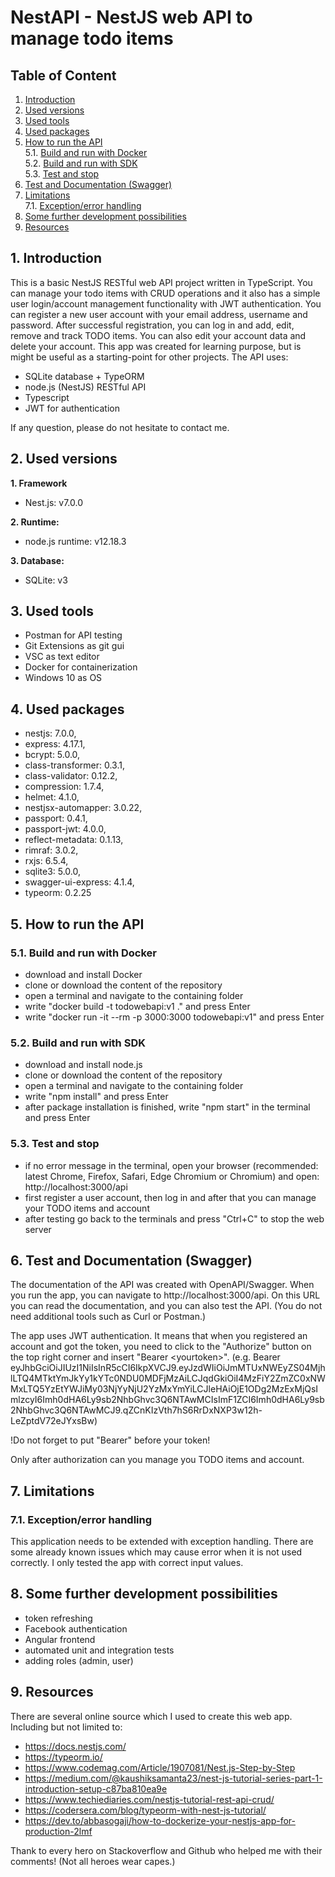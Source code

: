 # NestAPI - NestJS web API to manage todo items
## Table of Content
1. [Introduction](#introduction)
2. [Used versions](#used-versions)
3. [Used tools](#used-tools)
4. [Used packages](#used-packages)
5. [How to run the API](#how-to-run-the-api)\
	5.1. [Build and run with Docker](#build-and-run-with-docker)\
	5.2. [Build and run with SDK](#build-and-run-with-sdk)\
	5.3. [Test and stop](#test-and-stop)
6. [Test and Documentation (Swagger)](#test-and-documentation-swagger)
7. [Limitations](#limitations)\
    7.1. [Exception/error handling](#exception-error-handling)
8. [Some further development possibilities](#some-further-development-possibilities)
9. [Resources](#resources)

## 1. Introduction <a name="introduction"></a>
This is a basic NestJS RESTful web API project written in TypeScript. You can manage your todo items with CRUD operations and it also has a simple user login/account management functionality with JWT authentication. You can register a new user account with your email address, username and password. After successful registration, you can log in and add, edit, remove and track TODO items. You can also edit your account data and delete your account. This app was created for learning purpose, but is might be useful as a starting-point for other projects.
The API uses:
- SQLite database + TypeORM
- node.js (NestJS) RESTful API
- Typescript
- JWT for authentication

If any question, please do not hesitate to contact me.
## 2. Used versions <a name="used-versions"></a>
**1. Framework**
- Nest.js: v7.0.0

**2. Runtime:**
- node.js runtime: v12.18.3

**3. Database:**
- SQLite: v3
## 3. Used tools <a name="used-tools"></a>
- Postman for API testing
- Git Extensions as git gui
- VSC as text editor
- Docker for containerization
- Windows 10 as OS
## 4. Used packages <a name="used-packages"></a>
- nestjs: 7.0.0,
- express: 4.17.1,
- bcrypt: 5.0.0,
- class-transformer: 0.3.1,
- class-validator: 0.12.2,
- compression: 1.7.4,
- helmet: 4.1.0,
- nestjsx-automapper: 3.0.22,
- passport: 0.4.1,
- passport-jwt: 4.0.0,
- reflect-metadata: 0.1.13,
- rimraf: 3.0.2,
- rxjs: 6.5.4,
- sqlite3: 5.0.0,
- swagger-ui-express: 4.1.4,
- typeorm: 0.2.25
## 5. How to run the API <a name="how-to-run-the-api"></a>
### 5.1. Build and run with Docker <a name="build-and-run-with-docker"></a>
- download and install Docker
- clone or download the content of the repository
- open a terminal and navigate to the containing folder
- write "docker build -t todowebapi:v1 ." and press Enter
- write "docker run -it --rm -p 3000:3000 todowebapi:v1" and press Enter
### 5.2. Build and run with SDK <a name="build-and-run-with-sdk"></a>
- download and install node.js
- clone or download the content of the repository
- open a terminal and navigate to the containing folder
- write "npm install" and press Enter
- after package installation is finished, write "npm start" in the terminal and press Enter
### 5.3. Test and stop <a name="test-and-stop"></a>
- if no error message in the terminal, open your browser (recommended: latest Chrome, Firefox, Safari, Edge Chromium or Chromium) and open: http://localhost:3000/api
- first register a user account, then log in and after that you can manage your TODO items and account
- after testing go back to the terminals and press "Ctrl+C" to stop the web server
## 6. Test and Documentation (Swagger) <a name="test-and-documentation-swagger"></a>
The documentation of the API was created with OpenAPI/Swagger. When you run the app, you can navigate to http://localhost:3000/api. On this URL you can read the documentation, and you can also test the API. (You do not need additional tools such as Curl or Postman.)

The app uses JWT authentication. It means that when you registered an account and got the token, you need to click to the "Authorize" button on the top right corner and insert "Bearer \<yourtoken\>".
(e.g. Bearer eyJhbGciOiJIUzI1NiIsInR5cCI6IkpXVCJ9.eyJzdWIiOiJmMTUxNWEyZS04MjhlLTQ4MTktYmJkYy1kYTc0NDU0MDFjMzAiLCJqdGkiOiI4MzFiY2ZmZC0xNWMxLTQ5YzEtYWJiMy03NjYyNjU2YzMxYmYiLCJleHAiOjE1ODg2MzExMjQsImlzcyI6Imh0dHA6Ly9sb2NhbGhvc3Q6NTAwMCIsImF1ZCI6Imh0dHA6Ly9sb2NhbGhvc3Q6NTAwMCJ9.qZCnKIzVth7hS6RrDxNXP3w12h-LeZptdV72eJYxsBw)

!Do not forget to put "Bearer" before your token!

Only after authorization can you manage you TODO items and account.
## 7. Limitations <a name="limitations"></a>
### 7.1. Exception/error handling <a name="exception-error-handling"></a>
This application needs to be extended with exception handling. There are some already known issues which may cause error when it is not used correctly. I only tested the app with correct input values.
## 8. Some further development possibilities <a name="some-further-development-possibilities"></a>
- token refreshing
- Facebook authentication
- Angular frontend
- automated unit and integration tests
- adding roles (admin, user)
## 9. Resources <a name="resources"></a>
There are several online source which I used to create this web app.\
Including but not limited to:
- https://docs.nestjs.com/
- https://typeorm.io/
- https://www.codemag.com/Article/1907081/Nest.js-Step-by-Step
- https://medium.com/@kaushiksamanta23/nest-js-tutorial-series-part-1-introduction-setup-c87ba810ea9e
- https://www.techiediaries.com/nestjs-tutorial-rest-api-crud/
- https://codersera.com/blog/typeorm-with-nest-js-tutorial/
- https://dev.to/abbasogaji/how-to-dockerize-your-nestjs-app-for-production-2lmf

Thank to every hero on Stackoverflow and Github who helped me with their comments! (Not all heroes wear capes.)
